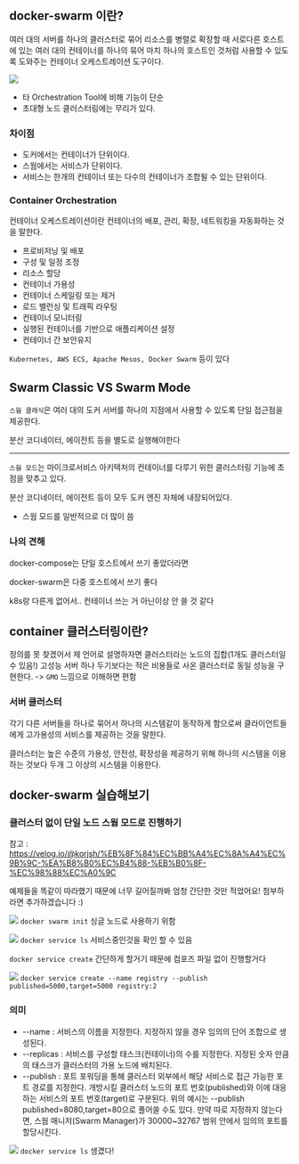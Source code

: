 ## docker-swarm 이란?
여러 대의 서버를 하나의 클러스터로 묶어 리소스를 병렬로 확장할 때 서로다른 호스트에 있는 여러 대의 컨테이너를 하나의 묶어 마치 하나의 호스트인 것처럼 사용할 수 있도록 도와주는 컨테이너 오케스트레이션 도구이다.

![](https://velog.velcdn.com/images%2Fkorjsh%2Fpost%2Faf590ad3-ca3e-4fc1-a833-f690ab2b71c6%2Fimage.png)

* 타 Orchestration Tool에 비해 기능이 단순
* 초대형 노드 클러스터링에는 무리가 있다.

### 차이점
* 도커에서는 컨테이너가 단위이다.
* 스웜에서는 서비스가 단위이다.
* 서비스는 한개의 컨테이너 또는 다수의 컨테이너가 조합될 수 있는 단위이다.

### Container Orchestration
컨테이너 오케스트레이션이란 컨테이너의 배포, 관리, 확장, 네트워킹을 자동화하는 것을 말한다.

* 프로비저닝 및 배포
* 구성 및 일정 조정
* 리소스 할당
* 컨테이너 가용성
* 컨테이너 스케일링 또는 제거
* 로드 밸런싱 및 트래픽 라우팅
* 컨테이너 모니터링
* 실행된 컨테이너를 기반으로 애플리케이션 설정
* 컨테이너 간 보안유지

`Kubernetes, AWS ECS, Apache Mesos, Docker Swarm` 등이 있다

## Swarm Classic VS Swarm Mode
`스웜 클래식`은 여러 대의 도커 서버를 하나의 지점에서 사용할 수 있도록 단일 접근점을 제공한다.

분산 코디네이터, 에이전트 등을 별도로 실행해야한다

--- 
`스웜 모드`는 마이크로서비스 아키텍처의 컨테이너를 다루기 위한 클러스터링 기능에 초점을 맞추고 있다.

분산 코디네이터, 에이전트 등이 모두 도커 엔진 자체에 내장되어있다.
* 스웜 모드를 일반적으로 더 많이 씀

### 나의 견해

docker-compose는 단일 호스트에서 쓰기 좋았더라면 

docker-swarm은 다중 호스트에서 쓰기 좋다

k8s랑 다른게 없어서.. 컨테이너 쓰는 거 아닌이상 안 쓸 것 같다


## container 클러스터링이란?
정의를 못 찾겠어서 제 언어로 설명하자면
클러스터라는 노드의 집합(1개도 클러스터일 수 있음!)
고성능 서버 하나 두기보다는 적은 비용들로 사온 클러스터로 동일 성능을 구현한다. -> `GMO` 느낌으로 이해하면 편함

### 서버 클러스터
각기 다른 서버들을 하나로 묶어서 하나의 시스템같이 동작하게 함으로써 클라이언트들에게 고가용성의 서비스를 제공하는 것을 말한다. 

클러스터는 높은 수준의 가용성, 안전성, 확장성을 제공하기 위해 하나의 시스템을 이용하는 것보다 두개 그 이상의 시스템을 이용한다.

## docker-swarm 실습해보기

### 클러스터 없이 단일 노드 스웜 모드로 진행하기
참고 : https://velog.io/@korjsh/%EB%8F%84%EC%BB%A4%EC%8A%A4%EC%9B%9C-%EA%B8%B0%EC%B4%88-%EB%B0%8F-%EC%98%88%EC%A0%9C 

예제들을 똑같이 따라했기 때문에 
너무 길어질까봐 엄청 간단한 것만 적었어요!
첨부하라면 추가하겠습니다 :)

![](https://cdn.discordapp.com/attachments/954177766604030013/1153196466819580015/2023-09-18_14.10.55.png)
`docker swarm init`
싱글 노드로 사용하기 위함

![](https://cdn.discordapp.com/attachments/954177766604030013/1153201591814475836/2023-09-18_14.31.18.png)
`docker service ls`
서비스중인것을 확인 할 수 있음

`docker service create`
간단하게 할거기 때문에 컴포즈 파일 없이 진행할거다

![](https://cdn.discordapp.com/attachments/954177766604030013/1153205893123538965/2023-09-18_14.48.25.png)
`docker service create --name registry --publish published=5000,target=5000 registry:2`

### 의미
* --name : 서비스의 이름을 지정한다. 지정하지 않을 경우 임의의 단어 조합으로 생성된다.
* --replicas : 서비스를 구성할 태스크(컨테이너)의 수를 지정한다. 지정된 숫자 만큼의 태스크가 클러스터의 가용 노드에 배치된다.
* --publish : 포트 포워딩을 통해 클러스터 외부에서 해당 서비스로 접근 가능한 포트 경로를 지정한다. 개방시킬 클러스터 노드의 포트 번호(published)와 이에 대응하는 서비스의 포트 번호(target)로 구분된다. 위의 예시는 --publish published=8080,target=80으로 풀어쓸 수도 있다. 만약 따로 지정하지 않는다면, 스웜 매니저(Swarm Manager)가 30000~32767 범위 안에서 임의의 포트를 할당시킨다.

![](https://cdn.discordapp.com/attachments/954177766604030013/1153205213948289044/2023-09-18_14.45.42.png)
`docker service ls`
생겼다!

